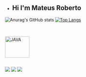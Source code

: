 - ## Hi I'm Mateus Roberto

![Anurag's GitHub stats](https://github-readme-stats.vercel.app/api?username=MateusRoberto&show_icons=true&theme=cobalt)
[![Top Langs](https://github-readme-stats.vercel.app/api/top-langs/?username=MateusRoberto&hide_progress=true&theme=cobalt)](https://github.com/anuraghazra/github-readme-stats)
##

<div style="display: inline_block"><br>
  <img align="center" alt="JAVA" height="70" width="80" src="https://cdn.jsdelivr.net/gh/devicons/devicon/icons/java/java-original-wordmark.svg">
  
 </div>
  
  ##
 
 <a href="https://www.linkedin.com/in/mateus-roberto-509522264/" target="_blank"><img src="https://img.shields.io/badge/-LinkedIn-%230077B5?style=for-the-badge&logo=linkedin&logoColor=white" target="_blank"></a> 
 <a href="https://www.instagram.com/_ttuw_/" target="_blank"><img src="https://img.shields.io/badge/-Instagram-%23E4405F?style=for-the-badge&logo=instagram&logoColor=white" target="_blank"></a>
 <a href = "mailto:mateusroberto2609@gmail.com"><img src="https://img.shields.io/badge/-Gmail-%23333?style=for-the-badge&logo=gmail&logoColor=white" target="_blank"></a>
